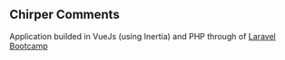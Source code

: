 
## Chirper Comments

Application builded in VueJs (using Inertia) and PHP through of [Laravel Bootcamp](https://bootcamp.laravel.com)

